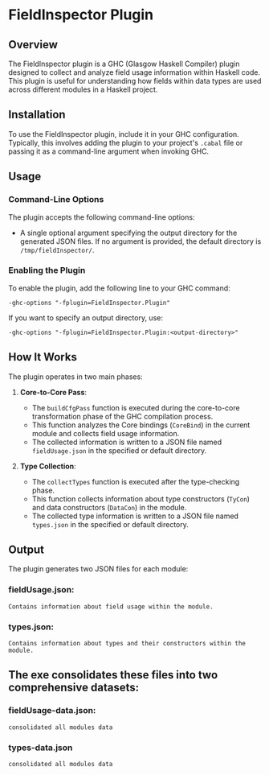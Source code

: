 # FieldInspector Plugin

## Overview

The FieldInspector plugin is a GHC (Glasgow Haskell Compiler) plugin designed to collect and analyze field usage information within Haskell code. This plugin is useful for understanding how fields within data types are used across different modules in a Haskell project.

## Installation

To use the FieldInspector plugin, include it in your GHC configuration. Typically, this involves adding the plugin to your project's `.cabal` file or passing it as a command-line argument when invoking GHC.

## Usage

### Command-Line Options

The plugin accepts the following command-line options:

- A single optional argument specifying the output directory for the generated JSON files. If no argument is provided, the default directory is `/tmp/fieldInspector/`.

### Enabling the Plugin

To enable the plugin, add the following line to your GHC command:

```
-ghc-options "-fplugin=FieldInspector.Plugin"
```
If you want to specify an output directory, use:
```
-ghc-options "-fplugin=FieldInspector.Plugin:<output-directory>"
```

## How It Works

The plugin operates in two main phases:

1. **Core-to-Core Pass**:
   - The `buildCfgPass` function is executed during the core-to-core transformation phase of the GHC compilation process.
   - This function analyzes the Core bindings (`CoreBind`) in the current module and collects field usage information.
   - The collected information is written to a JSON file named `fieldUsage.json` in the specified or default directory.

2. **Type Collection**:
   - The `collectTypes` function is executed after the type-checking phase.
   - This function collects information about type constructors (`TyCon`) and data constructors (`DataCon`) in the module.
   - The collected type information is written to a JSON file named `types.json` in the specified or default directory.

## Output
The plugin generates two JSON files for each module:

### fieldUsage.json: 
    Contains information about field usage within the module.
### types.json: 
    Contains information about types and their constructors within the module.


## The exe consolidates these files into two comprehensive datasets:

### fieldUsage-data.json:
    consolidated all modules data
### types-data.json
    consolidated all modules data